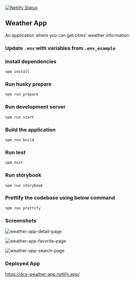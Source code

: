 [![Netlify Status](https://api.netlify.com/api/v1/badges/7cabe1b8-1cfd-4217-b6ca-760996fa4ae4/deploy-status)](https://app.netlify.com/sites/dcs-weather-app/deploys)

## Weather App

An application where you can get cities' weather information

### Update `.env` with variables from `.env_example`

### Install dependencies

`npm install`

### Run husky prepare

`npm run prepare`

### Run development server

`npm run start`

### Build the application

`npm run build`

### Run test

`npm test`

### Run storybook

`npm run storybook`

### Prettify the codebase using below command

`npm run prettify`

### Screenshots

![weather-app-detail-page](https://user-images.githubusercontent.com/23438586/146386195-d3a32993-d215-4751-941b-919c2529a8bd.png)

![weather-app-favorite-page](https://user-images.githubusercontent.com/23438586/146386204-98c506ce-7727-4f53-aabd-b54468e1f792.png)

![weather-app-search-page](https://user-images.githubusercontent.com/23438586/146386206-c1e1e357-dc0d-429a-85d0-be314effae45.png)

### Deployed App

https://dcs-weather-app.netlify.app/
